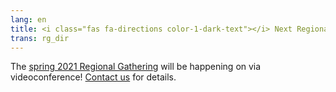 ```yaml
---
lang: en
title: <i class="fas fa-directions color-1-dark-text"></i> Next Regional Gathering directions
trans: rg_dir
---
```

The [spring 2021 Regional Gathering](/next_rg_program) will be happening on via videoconference! [Contact us](/contact.html) for details.
